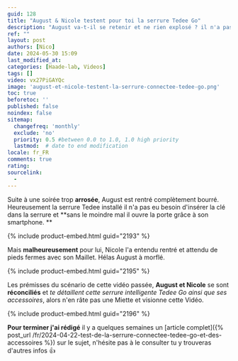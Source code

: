 ```yaml
---
guid: 128
title: "August & Nicole testent pour toi la serrure Tedee Go"
description: "August va-t-il se retenir et ne rien explosé ? il n'a pas intérêt Nicole veille au grain surtout qu'il est rentré complètement bourré ce matin là !"
ref: ""
layout: post
authors: [Nico]
date: 2024-05-30 15:09
last_modified_at: 
categories: [Haade-lab, Videos]
tags: []
video: vx27PiGAYQc
image: 'august-et-nicole-testent-la-serrure-connectee-tedee-go.png'
toc: true
beforetoc: ''
published: false
noindex: false
sitemap:
  changefreq: 'monthly'
  exclude: 'no'
  priority: 0.5 #between 0.0 to 1.0, 1.0 high priority
  lastmod:  # date to end modification
locale: fr_FR
comments: true
rating:  
sourcelink:
  - 
---
```

Suite à une soirée trop **arrosée**, August est rentré complètement bourré. Heureusement la serrure Tedee installé il n'a pas eu besoin d'insérer la clé dans la serrure et **sans le moindre mal il ouvre la porte grâce à son smartphone. **

{% include product-embed.html guid="2193" %}

Mais **malheureusement** pour lui, Nicole l'a entendu rentré et attendu de pieds fermes avec son Maillet.
Hélas August à morflé.

{% include product-embed.html guid="2195" %}

Les prémisses du scénario de cette vidéo passée, **August et Nicole** se sont **réconciliés** et *te détaillent cette serrure intelligente Tedee Go ainsi que ses accessoires*, alors n'en râte pas une Miette et visionne cette Vidéo.

{% include product-embed.html guid="2196" %}

**Pour terminer j'ai rédigé** il y a quelques semaines un [article complet]({% post_url /fr/2024-04-22-test-de-la-serrure-connectee-tedee-go-et-des-accessoires %}) sur le sujet, n'hésite pas à le consulter tu y trouveras d'autres infos 👍

